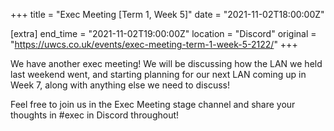 +++
title = "Exec Meeting [Term 1, Week 5]"
date = "2021-11-02T18:00:00Z"

[extra]
end_time = "2021-11-02T19:00:00Z"
location = "Discord"
original = "https://uwcs.co.uk/events/exec-meeting-term-1-week-5-2122/"
+++

We have another exec meeting\! We will be discussing how the LAN we held last weekend went, and starting planning for our next LAN coming up in Week 7, along with anything else we need to discuss\!

Feel free to join us in the Exec Meeting stage channel and share your thoughts in \#exec in Discord throughout\!

